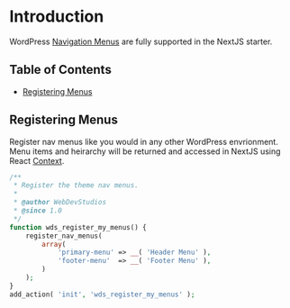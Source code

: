 # Introduction <!-- omit in toc -->

WordPress [Navigation Menus](https://developer.wordpress.org/themes/functionality/navigation-menus/) are fully supported in the NextJS starter.

## Table of Contents <!-- omit in toc -->

- [Registering Menus](#registering-menus)

## Registering Menus

Register nav menus like you would in any other WordPress envrionment. Menu items and heirarchy will be returned and accessed in NextJS using React [Context](https://reactjs.org/docs/context.html).

```php
/**
 * Register the theme nav menus.
 *
 * @author WebDevStudios
 * @since 1.0
 */
function wds_register_my_menus() {
	register_nav_menus(
		array(
			'primary-menu' => __( 'Header Menu' ),
			'footer-menu'  => __( 'Footer Menu' ),
		)
	);
}
add_action( 'init', 'wds_register_my_menus' );
```
